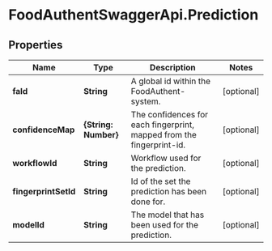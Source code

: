 # FoodAuthentSwaggerApi.Prediction

## Properties
Name | Type | Description | Notes
------------ | ------------- | ------------- | -------------
**faId** | **String** | A global id within the FoodAuthent-system. | [optional] 
**confidenceMap** | **{String: Number}** | The confidences for each fingerprint, mapped from the fingerprint-id. | [optional] 
**workflowId** | **String** | Workflow used for the prediction. | [optional] 
**fingerprintSetId** | **String** | Id of the set the prediction has been done for. | [optional] 
**modelId** | **String** | The model that has been used for the prediction. | [optional] 



